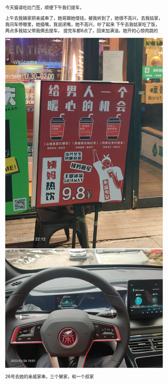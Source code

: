 今天猫请吃灶门签，顺便下午我们提车，

上午去我姨家把亲戚串了，她哥跟她借钱，被我听到了，她很不高兴，去我姑家，我问车停哪里，她插嘴，我说闭嘴，她不高兴，吵了起来
下午去我姑家吃了饭，两点多我姑父带我俩去提车，
提完车都6点了，回来加满油，她开的心惊肉跳的

![](../../img/6904315-294792f6dc9e0cd5.jpg)
![](../../img/6904315-f69bb0fec2bca354.jpg)

26号去她的亲戚家串，三个舅家，和一个叔家
